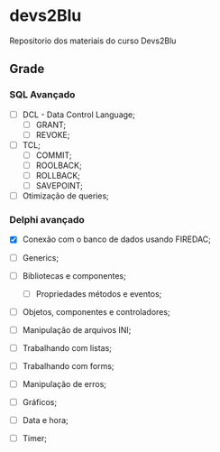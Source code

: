 # devs2Blu
Repositorio dos materiais do curso Devs2Blu

## Grade

### SQL Avançado
- [ ] DCL - Data Control Language;
    - [ ] GRANT;
    - [ ] REVOKE;
- [ ] TCL;
    - [ ] COMMIT;
    - [ ] ROOLBACK;
    - [ ] ROLLBACK;
    - [ ] SAVEPOINT;
- [ ] Otimização de queries;

### Delphi avançado
- [X] Conexão com o banco de dados usando FIREDAC;
- [ ] Generics;
- [ ] Bibliotecas e componentes;
    - [ ] Propriedades métodos e eventos;
- [ ] Objetos, componentes e controladores;
- [ ] Manipulação de arquivos INI;
- [ ] Trabalhando com listas;
- [ ] Trabalhando com forms;
- [ ] Manipulação de erros;
- [ ] Gráficos;
- [ ] Data e hora;
- [ ] Timer;



